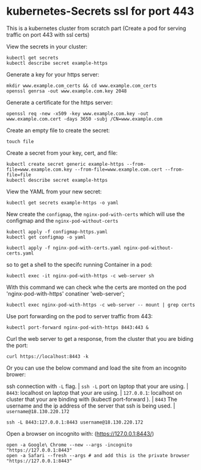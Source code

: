 # kubernetes-Secrets ssl for port 443
This is a kubernetes cluster from scratch part (Create a pod for serving traffic on port 443 with ssl certs)

View the secrets in your cluster:
```
kubectl get secrets
kubectl describe secret example-https
```

Generate a key for your https server:
```
mkdir www.example.com_certs && cd www.example.com_certs
openssl genrsa -out www.example.com.key 2048
```

Generate a certificate for the https server:
```
openssl req -new -x509 -key www.example.com.key -out www.example.com.cert -days 3650 -subj /CN=www.example.com
```
Create an empty file to create the secret:
```
touch file
```

Create a secret from your key, cert, and file:
```
kubectl create secret generic example-https --from-file=www.example.com.key --from-file=www.example.com.cert --from-file=file
kubectl describe secret example-https
```

View the YAML from your new secret:
```
kubectl get secrets example-https -o yaml
```

New create the `configmap`, the `nginx-pod-with-certs` which will use the configmap and the `nginx-pod-without-certs`

```
kubectl apply -f configmap-https.yaml
kubectl get configmap -o yaml
```
```
kubectl apply -f nginx-pod-with-certs.yaml nginx-pod-without-certs.yaml
```

so to get a shell to the specifc running Container in a pod:
```
kubectl exec -it nginx-pod-with-https -c web-server sh
```

With this command we can check whe the certs are monted on the pod 'nginx-pod-with-https' conatiner 'web-server';
```
kubectl exec nginx-pod-with-https -c web-server -- mount | grep certs
```

Use port forwarding on the pod to server traffic from 443:
```
kubectl port-forward nginx-pod-with-https 8443:443 &
```

Curl the web server to get a response, from the cluster that you are biding the port:
```
curl https://localhost:8443 -k
```

Or you can use the below command and load the site from an incognito brower:

ssh connection with `-L` flag.
|
`ssh -L` 
port on laptop that your are using. 
        |
        `8443`: 
localhost on laptop that your are using.
                |
                `127.0.0.1`:
localhost on cluster that your are binding with (kubectl port-forward ).
                            |
                            `8443`
The username and the ip address of the server that ssh is being used.
                                    |
                                    `username@18.130.220.172`

```
ssh -L 8443:127.0.0.1:8443 username@18.130.220.172
```

Open a browser on incognito with: (https://127.0.0.1:8443/)
```
open -a Google\ Chrome --new --args -incognito "https://127.0.0.1:8443"
open -a Safari --fresh --args # and add this is the private browser "https://127.0.0.1:8443" 
```